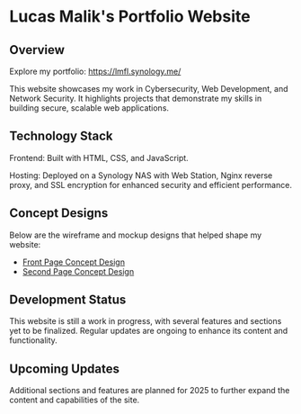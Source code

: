 # Lucas Malik's Portfolio Website 

## Overview
Explore my portfolio: https://lmfl.synology.me/

This website showcases my work in Cybersecurity, Web Development, and Network Security. It highlights projects that demonstrate my skills in building secure, scalable web applications.

## Technology Stack
Frontend: Built with HTML, CSS, and JavaScript.

Hosting:  Deployed on a Synology NAS with Web Station, Nginx reverse proxy, and SSL encryption for enhanced security and efficient performance.

## Concept Designs
Below are the wireframe and mockup designs that helped shape my website:

- [Front Page Concept Design](https://github.com/EXL-1/Portfolio-Website/blob/main/Concept%20Designs/Front%20Page%20Website%20Concept%20Design.pdf)
- [Second Page Concept Design](https://github.com/EXL-1/Portfolio-Website/blob/main/Concept%20Designs/Second%20Page%20Website%20Concept%20Design.pdf)

## Development Status
This website is still a work in progress, with several features and sections yet to be finalized. Regular updates are ongoing to enhance its content and functionality.

## Upcoming Updates
Additional sections and features are planned for 2025 to further expand the content and capabilities of the site.



